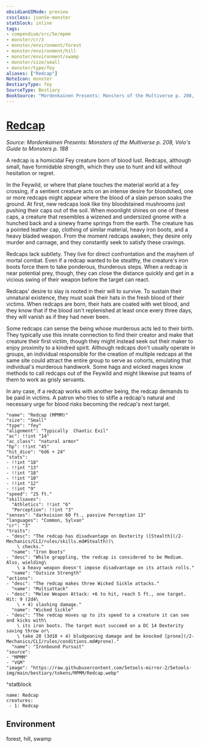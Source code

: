 ```yaml
---
obsidianUIMode: preview
cssclass: json5e-monster
statblock: inline
tags:
- compendium/src/5e/mpmm
- monster/cr/3
- monster/environment/forest
- monster/environment/hill
- monster/environment/swamp
- monster/size/small
- monster/type/fey
aliases: ["Redcap"]
NoteIcon: monster
BestiaryType: fey
SourceType: Bestiary
BookSource: "Mordenkainen Presents: Monsters of the Multiverse p. 208, Volo's Guide to Monsters p. 188"
---
```

# [Redcap](2-Mechanics/CLI/bestiary/fey/redcap-mpmm.md)
*Source: Mordenkainen Presents: Monsters of the Multiverse p. 208, Volo's Guide to Monsters p. 188*  

A redcap is a homicidal Fey creature born of blood lust. Redcaps, although small, have formidable strength, which they use to hunt and kill without hesitation or regret.

In the Feywild, or where that plane touches the material world at a fey crossing, if a sentient creature acts on an intense desire for bloodshed, one or more redcaps might appear where the blood of a slain person soaks the ground. At first, new redcaps look like tiny bloodstained mushrooms just pushing their caps out of the soil. When moonlight shines on one of these caps, a creature that resembles a wizened and undersized gnome with a hunched back and a sinewy frame springs from the earth. The creature has a pointed leather cap, clothing of similar material, heavy iron boots, and a heavy bladed weapon. From the moment redcaps awaken, they desire only murder and carnage, and they constantly seek to satisfy these cravings.

Redcaps lack subtlety. They live for direct confrontation and the mayhem of mortal combat. Even if a redcap wanted to be stealthy, the creature's iron boots force them to take ponderous, thunderous steps. When a redcap is near potential prey, though, they can close the distance quickly and get in a vicious swing of their weapon before the target can react.

Redcaps' desire to slay is rooted in their will to survive. To sustain their unnatural existence, they must soak their hats in the fresh blood of their victims. When redcaps are born, their hats are coated with wet blood, and they know that if the blood isn't replenished at least once every three days, they will vanish as if they had never been.

Some redcaps can sense the being whose murderous acts led to their birth. They typically use this innate connection to find their creator and make that creature their first victim, though they might instead seek out their maker to enjoy proximity to a kindred spirit. Although redcaps don't usually operate in groups, an individual responsible for the creation of multiple redcaps at the same site could attract the entire group to serve as cohorts, emulating that individual's murderous handiwork. Some hags and wicked mages know methods to call redcaps out of the Feywild and might likewise put teams of them to work as grisly servants.

In any case, if a redcap works with another being, the redcap demands to be paid in victims. A patron who tries to stifle a redcap's natural and necessary urge for blood risks becoming the redcap's next target.

```statblock
"name": "Redcap (MPMM)"
"size": "Small"
"type": "fey"
"alignment": "Typically  Chaotic Evil"
"ac": !!int "14"
"ac_class": "natural armor"
"hp": !!int "45"
"hit_dice": "6d6 + 24"
"stats":
- !!int "18"
- !!int "13"
- !!int "18"
- !!int "10"
- !!int "12"
- !!int "9"
"speed": "25 ft."
"skillsaves":
  "Athletics": !!int "6"
  "Perception": !!int "3"
"senses": "darkvision 60 ft., passive Perception 13"
"languages": "Common, Sylvan"
"cr": "3"
"traits":
- "desc": "The redcap has disadvantage on Dexterity ([Stealth](/2-Mechanics/CLI/rules/skills.md#Stealth))\
    \ checks."
  "name": "Iron Boots"
- "desc": "While grappling, the redcap is considered to be Medium. Also, wielding\
    \ a heavy weapon doesn't impose disadvantage on its attack rolls."
  "name": "Outsize Strength"
"actions":
- "desc": "The redcap makes three Wicked Sickle attacks."
  "name": "Multiattack"
- "desc": "Melee Weapon Attack: +6 to hit, reach 5 ft., one target. Hit: 9 (2d4\
    \ + 4) slashing damage."
  "name": "Wicked Sickle"
- "desc": "The redcap moves up to its speed to a creature it can see and kicks with\
    \ its iron boots. The target must succeed on a DC 14 Dexterity saving throw or\
    \ take 20 (3d10 + 4) bludgeoning damage and be knocked [prone](/2-Mechanics/CLI/rules/conditions.md#prone)."
  "name": "Ironbound Pursuit"
"source":
- "MPMM"
- "VGM"
"image": "https://raw.githubusercontent.com/5etools-mirror-2/5etools-img/main/bestiary/tokens/MPMM/Redcap.webp"
```
^statblock

```encounter-table
name: Redcap
creatures:
 - 1: Redcap
```

## Environment

forest, hill, swamp